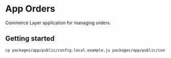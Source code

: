 # App Orders

Commerce Layer application for managing orders.


## Getting started

```sh
cp packages/app/public/config.local.example.js packages/app/public/config.local.js
```